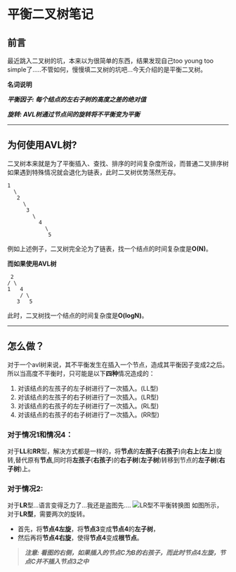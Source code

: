 平衡二叉树笔记
==============


## 前言
最近跳入二叉树的坑，本来以为很简单的东西，结果发现自己too young too simple了.....不管如何，慢慢填二叉树的坑吧...今天介绍的是平衡二叉树。

**名词说明**

***平衡因子:	每个结点的左右子树的高度之差的绝对值***

***旋转:	AVL树通过节点间的旋转将不平衡变为平衡***

***
## 为何使用AVL树?
二叉树本来就是为了平衡插入、查找、排序的时间复杂度所设，而普通二叉排序树如果遇到特殊情况就会退化为链表，此时二叉树优势荡然无存。

	1
	  \
  	   2
    	 \
     	  3
      		\
       		  4
        		\
        	     5

例如上述例子，二叉树完全沦为了链表，找一个结点的时间复杂度是**O(N)**。

**而如果使用AVL树**

	 2
  	/ \
 	1   4
	 	/ \
   	   3   5

此时，二叉树找一个结点的时间复杂度是**O(logN)**。

***
## 怎么做？
对于一个avl树来说，其不平衡发生在插入一个节点，造成其平衡因子变成2之后。所以当高度不平衡时，只可能是以下**四种**情况造成的：
	
1. 对该结点的左孩子的左子树进行了一次插入。(LL型)
2. 对该结点的左孩子的右子树进行了一次插入。(LR型)
3. 对该结点的右孩子的左子树进行了一次插入。(RL型)
4. 对该结点的右孩子的右子树进行了一次插入。(RR型)

### 对于情况1和情况4：
对于**LL**和**RR**型，解决方式都是一样的，将**节点**的**左孩子**(**右孩子**)向**右上**(**左上**)旋转,替代原有**节点**,同时将**左孩子**(**右孩子**)的**右子树**(**左子树**)转移到节点的**左子树**(**右子树**)上。

### 对于情况2:
对于**LR**型...语言变得乏力了...我还是盗图先....
![LR型不平衡转换图](http://img.blog.csdn.net/20130507225406328)
如图所示，对于**LR型**，需要两次的旋转。
* 首先，将**节点4左旋**，将**节点3**变成**节点4**的**左子树**，
* 然后再将**节点4右旋**，使得**节点4**变成**根节点**。   
> ***注意: 看图的右侧，如果插入的节点C为B的右孩子，而此时节点4左旋，节点C并不插入节点3之中***